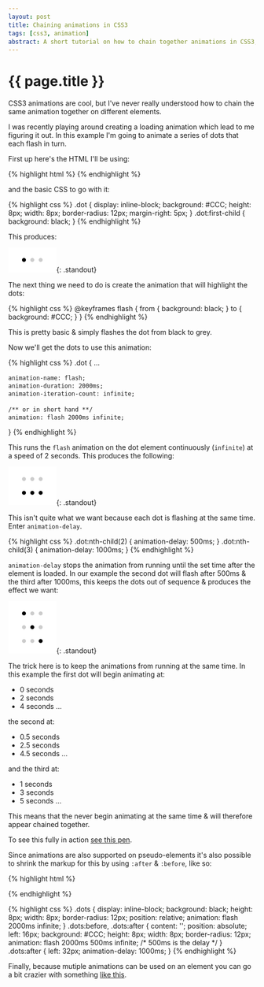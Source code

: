```yaml
---
layout: post
title: Chaining animations in CSS3
tags: [css3, animation]
abstract: A short tutorial on how to chain together animations in CSS3, useful for things like loading indicators
---
```


# {{ page.title }}

CSS3 animations are cool, but I've never really understood how to chain the same animation together on different elements.

I was recently playing around creating a loading animation which lead to me figuring it out. In this example I'm going to animate a series of dots that each flash in turn.

First up here's the HTML I'll be using:

{% highlight html %}
<span class="dot"></span>
<span class="dot"></span>
<span class="dot"></span>
{% endhighlight %}

and the basic CSS to go with it:

{% highlight css %}
.dot {
    display: inline-block;
    background: #CCC;
    height: 8px;
    width: 8px;
    border-radius: 12px;
    margin-right: 5px;
}
.dot:first-child {
    background: black;
}
{% endhighlight %}

This produces:

![Intials Dots](/images/posts/chaining-css3-animations/initial-dots.png){: .standout}

The next thing we need to do is create the animation that will highlight the dots:

{% highlight css %}
@keyframes flash {
    from  {
        background: black;
    }
    to {
        background: #CCC;
    }
}
{% endhighlight %}

This is pretty basic & simply flashes the dot from black to grey.

Now we'll get the dots to use this animation:

{% highlight css %}
.dot {
    ...

    animation-name: flash;
    animation-duration: 2000ms;
    animation-iteration-count: infinite;

    /** or in short hand **/
    animation: flash 2000ms infinite;
}
{% endhighlight %}

This runs the `flash` animation on the dot element continuously (`infinite`) at a speed of 2 seconds. This produces the following:

![Animated dots, all flashing](/images/posts/chaining-css3-animations/dots-all-flashing.png){: .standout}

This isn't quite what we want because each dot is flashing at the same time. Enter `animation-delay`.

{% highlight css %}
.dot:nth-child(2) {
    animation-delay: 500ms;
}
.dot:nth-child(3) {
    animation-delay: 1000ms;
}
{% endhighlight %}

`animation-delay` stops the animation from running until the set time after the element is loaded. In our example the second dot will flash after 500ms & the third after 1000ms, this keeps the dots out of sequence & produces the effect we want:

![Dots flashing in sequence](/images/posts/chaining-css3-animations/dots-flashing.png){: .standout}

The trick here is to keep the animations from running at the same time. In this example the first dot will begin animating at:

* 0 seconds
* 2 seconds
* 4 seconds ...

the second at:

* 0\.5 seconds
* 2\.5 seconds
* 4\.5 seconds ...

and the third at:

* 1 seconds
* 3 seconds
* 5 seconds ...

This means that the never begin animating at the same time & will therefore appear chained together.

To see this fully in action [see this pen](http://codepen.io/parkji/full/aesih).

Since animations are also supported on pseudo-elements it's also possible to shrink the markup for this by using `:after` & `:before`, like so:

{% highlight html %}
<div class="dots"></div>
{% endhighlight %}

{% highlight css %}
.dots {
    display: inline-block;
    background: black;
    height: 8px;
    width: 8px;
    border-radius: 12px;
    position: relative;
    animation: flash 2000ms infinite;
}
.dots:before, .dots:after {
    content: '';
    position: absolute;
    left: 16px;
    background: #CCC;
    height: 8px;
    width: 8px;
    border-radius: 12px;
    animation: flash 2000ms 500ms infinite; /* 500ms is the delay */
}
.dots:after {
    left: 32px;
    animation-delay: 1000ms;
}
{% endhighlight %}

Finally, because mutiple animations can be used on an element you can go a bit crazier with something [like this](http://cdpn.io/lspuk).

